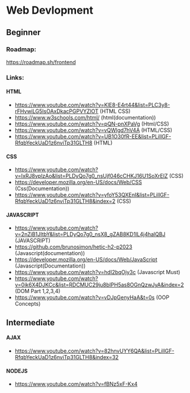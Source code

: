# Web Devlopment<br/>
## Beginner<br/>
### Roadmap:
https://roadmap.sh/frontend <br/>
### Links:<br/>

#### HTML

* https://www.youtube.com/watch?v=KlE8-E4rt44&list=PLC3y8-rFHvwiLG5IsOAxDkacPGPVYZlOT (HTML CSS)<br/>
* https://www.w3schools.com/html/ (html(documentation))<br/>
* https://www.youtube.com/watch?v=pQN-pnXPaVg (Html/CSS) <br/>
* https://www.youtube.com/watch?v=vQWlgd7hV4A (HTML/CSS) <br/>
* https://www.youtube.com/watch?v=UB1O30fR-EE&list=PLillGF-RfqbYeckUaD1z6nviTp31GLTH8 (HTML) <br/>


#### CSS

* https://www.youtube.com/watch?v=IxRJ8vplzAo&list=PLDyQo7g0_nsUjf046cCHKJ16U1SoXrElZ (CSS)<br/>
* https://developer.mozilla.org/en-US/docs/Web/CSS (Css(Documentation)) <br/>
* https://www.youtube.com/watch?v=yfoY53QXEnI&list=PLillGF-RfqbYeckUaD1z6nviTp31GLTH8&index=2 (CSS) <br/>


#### JAVASCRIPT

* https://www.youtube.com/watch?v=2nZiB1JItbY&list=PLDyQo7g0_nsX8_gZAB8KD1lL4j4halQBJ (JAVASCRIPT)<br/>
* https://github.com/brunosimon/hetic-h2-p2023 (Javascript(documentation))<br/>
* https://developer.mozilla.org/en-US/docs/Web/JavaScript (Javascript(Documentation))<br/>
* https://www.youtube.com/watch?v=hdI2bqOjy3c (Javascript Must) <br/>
* https://www.youtube.com/watch?v=0ik6X4DJKCc&list=RDCMUC29ju8bIPH5as8OGnQzwJyA&index=2 (DOM Part 1,2,3,4) <br/>
* https://www.youtube.com/watch?v=vDJpGenyHaA&t=0s  (OOP Concepts)


## Intermediate <br/>

#### AJAX

* https://www.youtube.com/watch?v=82hnvUYY6QA&list=PLillGF-RfqbYeckUaD1z6nviTp31GLTH8&index=32

#### NODEJS

* https://www.youtube.com/watch?v=fBNz5xF-Kx4
